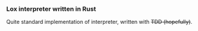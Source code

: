 ### Lox interpreter written in Rust

Quite standard implementation of interpreter, written with ~~TDD (hopefully)~~.